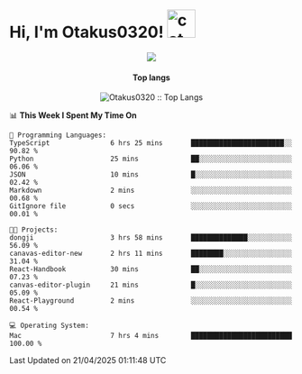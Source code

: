 <h1> Hi, I'm Otakus0320! <img src="https://media.giphy.com/media/mGcNjsfWAjY5AEZNw6/giphy.gif" width="50" alt="cat"></h1>

<p align="center"><a href="https://wakatime.com/@044d69d0-1253-4f60-96b6-5d19a0f9dde5"><img src="https://wakatime.com/badge/user/044d69d0-1253-4f60-96b6-5d19a0f9dde5.svg" /></a></p>

<h4 align="center">Top langs</h4>

<p align="center"><img src="https://github-readme-stats.vercel.app/api/top-langs/?username=Otakus0320&langs_count=10&theme=tokyonight&layout=compact&timestamp={{random_number}}" alt="Otakus0320 :: Top Langs" /></p>

<!--START_SECTION:waka-->
📊 **This Week I Spent My Time On** 

```text
💬 Programming Languages: 
TypeScript               6 hrs 25 mins       ███████████████████████░░   90.82 % 
Python                   25 mins             ██░░░░░░░░░░░░░░░░░░░░░░░   06.06 % 
JSON                     10 mins             █░░░░░░░░░░░░░░░░░░░░░░░░   02.42 % 
Markdown                 2 mins              ░░░░░░░░░░░░░░░░░░░░░░░░░   00.68 % 
GitIgnore file           0 secs              ░░░░░░░░░░░░░░░░░░░░░░░░░   00.01 % 

🐱‍💻 Projects: 
dongji                   3 hrs 58 mins       ██████████████░░░░░░░░░░░   56.09 % 
canavas-editor-new       2 hrs 11 mins       ████████░░░░░░░░░░░░░░░░░   31.04 % 
React-Handbook           30 mins             ██░░░░░░░░░░░░░░░░░░░░░░░   07.23 % 
canvas-editor-plugin     21 mins             █░░░░░░░░░░░░░░░░░░░░░░░░   05.09 % 
React-Playground         2 mins              ░░░░░░░░░░░░░░░░░░░░░░░░░   00.54 % 

💻 Operating System: 
Mac                      7 hrs 4 mins        █████████████████████████   100.00 % 
```


 Last Updated on 21/04/2025 01:11:48 UTC
<!--END_SECTION:waka-->
